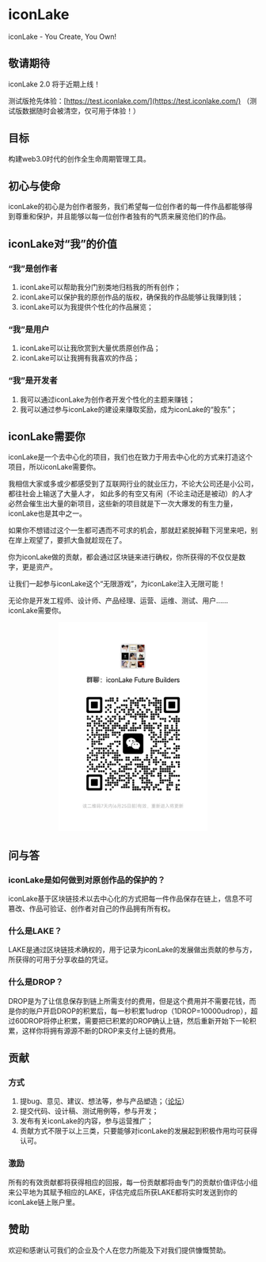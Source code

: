 # iconLake

iconLake - You Create, You Own!

## 敬请期待

iconLake 2.0 将于近期上线！

测试版抢先体验：[https://test.iconlake.com/](https://test.iconlake.com/) （测试版数据随时会被清空，仅可用于体验！）

## 目标

构建web3.0时代的创作全生命周期管理工具。

## 初心与使命

iconLake的初心是为创作者服务，我们希望每一位创作者的每一件作品都能够得到尊重和保护，并且能够以每一位创作者独有的气质来展览他们的作品。

## iconLake对“我”的价值

### “我”是创作者

1. iconLake可以帮助我分门别类地归档我的所有创作；
2. iconLake可以保护我的原创作品的版权，确保我的作品能够让我赚到钱；
3. iconLake可以为我提供个性化的作品展览；

### “我”是用户

1. iconLake可以让我欣赏到大量优质原创作品；
2. iconLake可以让我拥有我喜欢的作品；

### “我”是开发者

1. 我可以通过iconLake为创作者开发个性化的主题来赚钱；
2. 我可以通过参与iconLake的建设来赚取奖励，成为iconLake的“股东”；

## iconLake需要你

iconLake是一个去中心化的项目，我们也在致力于用去中心化的方式来打造这个项目，所以iconLake需要你。

我相信大家或多或少都感受到了互联网行业的就业压力，不论大公司还是小公司，都往社会上输送了大量人才，
如此多的有空又有闲（不论主动还是被动）的人才必然会催生出大量的新项目，这些新的项目就是下一次大爆发的有生力量，iconLake也是其中之一。

如果你不想错过这个一生都可遇而不可求的机会，那就赶紧脱掉鞋下河里来吧，别在岸上观望了，要抓大鱼就趁现在了。

你为iconLake做的贡献，都会通过区块链来进行确权，你所获得的不仅仅是数字，更是资产。

让我们一起参与iconLake这个“无限游戏”，为iconLake注入无限可能！

无论你是开发工程师、设计师、产品经理、运营、运维、测试、用户…… iconLake需要你。

<p align="center">
  <img src="./documents/resources/wxgroup.jpg" alt="加入我们" width="300" />
</p>

## 问与答

### iconLake是如何做到对原创作品的保护的？

iconLake基于区块链技术以去中心化的方式把每一件作品保存在链上，信息不可篡改、作品可验证、创作者对自己的作品拥有所有权。

### 什么是LAKE？

LAKE是通过区块链技术确权的，用于记录为iconLake的发展做出贡献的参与方，所获得的可用于分享收益的凭证。

### 什么是DROP？

DROP是为了让信息保存到链上所需支付的费用，但是这个费用并不需要花钱，而是你的账户开启DROP的积累后，每一秒积累1udrop（1DROP=10000udrop），超过60DROP将停止积累，需要把已积累的DROP确认上链，然后重新开始下一轮积累，这样你将拥有源源不断的DROP来支付上链的费用。

## 贡献

### 方式

1. 提bug、意见、建议、想法等，参与产品塑造；（[论坛](https://support.qq.com/products/370032/)）
2. 提交代码、设计稿、测试用例等，参与开发；
3. 发布有关iconLake的内容，参与运营推广；
4. 贡献方式不限于以上三类，只要能够对iconLake的发展起到积极作用均可获得认可。

### 激励

所有的有效贡献都将获得相应的回报，每一份贡献都将由专门的贡献价值评估小组来公平地为其赋予相应的LAKE，评估完成后所获LAKE都将实时发送到你的iconLake链上账户里。

## 赞助

欢迎和感谢认可我们的企业及个人在您力所能及下对我们提供慷慨赞助。
